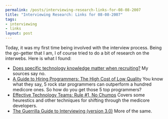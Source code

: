 ```yaml
--- 
permalink: /posts/interviewing-research-links-for-08-08-2007
title: "Interviewing Research: Links for 08-08-2007"
tags: 
- interviewing
- links
layout: post
---
```

Today, it was my first time being involved with the interview process. Being the go-getter that I am, I of course tried to do a bit of research on the interwebs. Here is what I found:

  * [Does specific technology knowledge matter when recruiting?](http://www.infoq.com/news/2007/08/buzzword-driven-recruiting) My sources say no.
  * [A Guide to Hiring Programmers: The High Cost of Low Quality](http://blog.revsys.com/2007/08/a-guide-to-hiri.html) You know what they say, 5 rock star programmers can outperform a hundred medicore ones. So how do you get those 5 top programmers?
  * [Effective Technology Teams: Rule #1, No Chumps](http://www.innovationontherun.com/effective-technology-teams-rule-1-no-chumps/) Covers some heurestics and other techniques for shifting through the medicore developers.
  * [The Guerrilla Guide to Interviewing (version 3.0)](http://www.joelonsoftware.com/articles/GuerrillaInterviewing3.html) More of the same.
